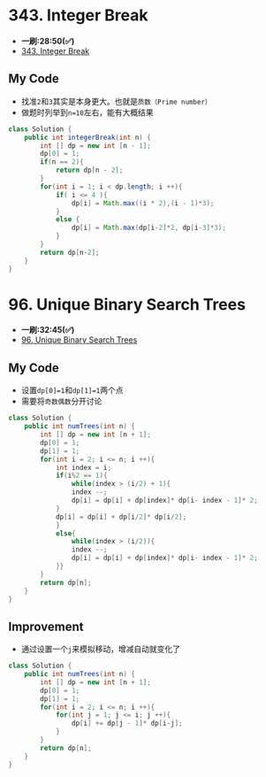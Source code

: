 # 343. Integer Break
* **一刷:28:50(✅)**
* [343. Integer Break](https://leetcode.com/problems/integer-break/description/)

## My Code
* 找准`2`和`3`其实是本身更大。也就是`质数（Prime number）`
* 做题时列举到`n=10`左右，能有大概结果
```java
class Solution {
    public int integerBreak(int n) {
        int [] dp = new int [n - 1];
        dp[0] = 1;
        if(n == 2){
            return dp[n - 2];
        }
        for(int i = 1; i < dp.length; i ++){
            if( i <= 4 ){
                dp[i] = Math.max((i * 2),(i - 1)*3);
            }
            else {
                dp[i] = Math.max(dp[i-2]*2, dp[i-3]*3);
            }
        }
        return dp[n-2];
    }
}
```
# 96. Unique Binary Search Trees
* **一刷:32:45(✅)**
* [96. Unique Binary Search Trees](https://leetcode.com/problems/unique-binary-search-trees/)

## My Code
* 设置`dp[0]=1`和`dp[1]=1`两个点
* 需要将`奇数偶数`分开讨论
```java
class Solution {
    public int numTrees(int n) {
        int [] dp = new int [n + 1];
        dp[0] = 1;
        dp[1] = 1;
        for(int i = 2; i <= n; i ++){
            int index = i;
            if(i%2 == 1){
                while(index > (i/2) + 1){
                index --;
                dp[i] = dp[i] + dp[index]* dp[i- index - 1]* 2;
            }
            dp[i] = dp[i] + dp[i/2]* dp[i/2];
            }
            else{
                while(index > (i/2)){
                index --;
                dp[i] = dp[i] + dp[index]* dp[i- index - 1]* 2;
            }}
        }
        return dp[n];
    }
}
```
## Improvement
* 通过设置一个`j`来模拟移动，增减自动就变化了
```java
class Solution {
    public int numTrees(int n) {
        int [] dp = new int [n + 1];
        dp[0] = 1;
        dp[1] = 1;
        for(int i = 2; i <= n; i ++){
            for(int j = 1; j <= i; j ++){
                dp[i] += dp[j - 1]* dp[i-j];
            }
        }
        return dp[n];
    }
}
```


